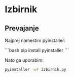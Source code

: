 # Izbirnik

## Prevajanje
Najprej namestim pyinstaller:

´´´bash
pip install pyinstaller
´´´

Nato ga uporabim:

```bash
pyinstaller -wF izbirnik.py
```
